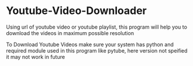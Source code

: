 # Youtube-Video-Downloader
Using url of youtube video or youtube playlist, this program will help you to download the videos in maximum possible resolution

To Download Youtube Videos make sure your system has python and required module used in this program like pytube, here version not speified it may not work in future
